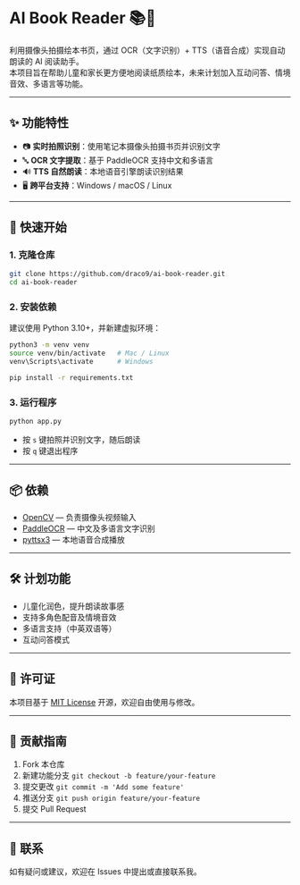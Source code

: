 # AI Book Reader 📚🤖

利用摄像头拍摄绘本书页，通过 OCR（文字识别）+ TTS（语音合成）实现自动朗读的 AI 阅读助手。  
本项目旨在帮助儿童和家长更方便地阅读纸质绘本，未来计划加入互动问答、情境音效、多语言等功能。

---

## ✨ 功能特性
- 📷 **实时拍照识别**：使用笔记本摄像头拍摄书页并识别文字  
- 🔤 **OCR 文字提取**：基于 PaddleOCR 支持中文和多语言  
- 🔊 **TTS 自然朗读**：本地语音引擎朗读识别结果  
- 🖥 **跨平台支持**：Windows / macOS / Linux

---

## 🚀 快速开始

### 1. 克隆仓库
```bash
git clone https://github.com/draco9/ai-book-reader.git
cd ai-book-reader
```

### 2. 安装依赖
建议使用 Python 3.10+，并新建虚拟环境：

```bash
python3 -m venv venv
source venv/bin/activate   # Mac / Linux
venv\Scripts\activate      # Windows

pip install -r requirements.txt
```

### 3. 运行程序
```bash
python app.py
```

- 按 `s` 键拍照并识别文字，随后朗读  
- 按 `q` 键退出程序

---

## 📦 依赖
- [OpenCV](https://opencv.org/) — 负责摄像头视频输入  
- [PaddleOCR](https://github.com/PaddlePaddle/PaddleOCR) — 中文及多语言文字识别  
- [pyttsx3](https://pyttsx3.readthedocs.io/en/latest/) — 本地语音合成播放

---

## 🛠 计划功能
- 儿童化润色，提升朗读故事感  
- 支持多角色配音及情境音效  
- 多语言支持（中英双语等）  
- 互动问答模式

---

## 📄 许可证
本项目基于 [MIT License](LICENSE) 开源，欢迎自由使用与修改。

---

## 🤝 贡献指南
1. Fork 本仓库  
2. 新建功能分支 `git checkout -b feature/your-feature`  
3. 提交更改 `git commit -m 'Add some feature'`  
4. 推送分支 `git push origin feature/your-feature`  
5. 提交 Pull Request

---

## 📧 联系
如有疑问或建议，欢迎在 Issues 中提出或直接联系我。
